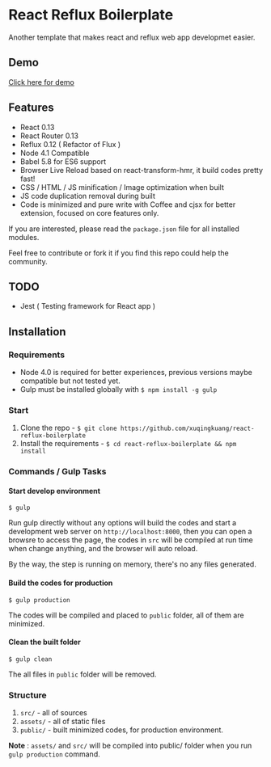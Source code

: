 # React Reflux Boilerplate

Another template that makes react and reflux web app developmet easier.

## Demo

[Click here for demo](http://xuqingkuang.github.io/react-reflux-boilerplate)

## Features

* React 0.13
* React Router 0.13
* Reflux 0.12 ( Refactor of Flux )
* Node 4.1 Compatible
* Babel 5.8 for ES6 support
* Browser Live Reload based on react-transform-hmr, it build codes pretty fast!
* CSS / HTML / JS minification / Image optimization when built
* JS code duplication removal during built
* Code is minimized and pure write with Coffee and cjsx for better extension, focused on core features only.

If you are interested, please read the `package.json` file for all installed modules.

Feel free to contribute or fork it if you find this repo could help the community.

## TODO

* Jest ( Testing framework for React app )

## Installation

### Requirements

* Node 4.0 is required for better experiences, previous versions maybe compatible but not tested yet.
* Gulp must be installed globally with `$ npm install -g gulp`

### Start

1. Clone the repo - `$ git clone https://github.com/xuqingkuang/react-reflux-boilerplate`
2. Install the requirements - `$ cd react-reflux-boilerplate && npm install`

### Commands / Gulp Tasks

#### Start develop environment

```$ gulp```

Run gulp directly without any options will build the codes and start a
development web server on `http://localhost:8000`, then you can open a browsre to
access the page, the codes in `src` will be compiled at run time when change
anything, and the browser will auto reload.

By the way, the step is running on memory, there's no any files generated.

#### Build the codes for production

```$ gulp production```

The codes will be compiled and placed to `public` folder, all of them are minimized.

####  Clean the built folder

```$ gulp clean```

The all files in `public` folder will be removed.

### Structure

1. `src/`       - all of sources
2. `assets/`    - all of static files
3. `public/`    - built minimized codes, for production environment.

__Note__ : `assets/` and `src/` will be compiled into public/ folder when you run `gulp production` command.
